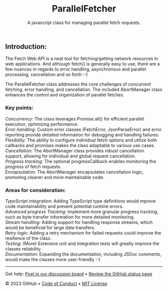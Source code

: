 <header>

<!--
  <<< Author notes: Course header >>>
  Include a 1280×640 image, course title in sentence case, and a concise description in emphasis.
  In your repository settings: enable template repository, add your 1280×640 social image, auto delete head branches.
  Add your open source license, GitHub uses MIT license.
-->

# ParallelFetcher

A javascript class for managing parallel fetch requests.

</header>

<!--
  <<< Author notes: Step 1 >>>
  Choose 3-5 steps for your course.
  The first step is always the hardest, so pick something easy!
  Link to docs.github.com for further explanations.
  Encourage users to open new tabs for steps!
-->

## Introduction:
The Fetch Web API is a neat tool for fetching/getting network resources in web applications. And although fetch() is generally easy to use, there are a few nuances in regards to error handling, asynchronous and parallel processing, cancellation and so forth :-)

The ParallelFetcher class addresses the core challenges of concurrent fetching, error handling, and cancellation. The included AbortManager class enhances the control and organization of parallel fetches.

### Key points:
<i>Concurrency:</i> The class leverages Promise.all() for efficient parallel execution, optimizing performance.
<br><i>Error handling:</i> Custom error classes (FetchError, JsonParseError) and  error reporting provide detailed information for debugging and handling failures.
<br><i>Flexibility:</i> The ability to configure individual fetch options and utilize both callbacks and promises makes the class adaptable to various use cases.
<br><i>Cancellation:</i> The AbortManager class provides robust cancellation support, allowing for individual and global request cancellation.
<br><i>Progress tracking:</i> The optional progressCallback enables monitoring the progress of fetch requests.
<br><i>Encapsulation:</i> The AbortManager encapsulates cancellation logic, promoting cleaner and more maintainable code.
<!-- Adaptability:</i> The examples demonstrate how to use the class in various environments (browser, Node.js, frontend frameworks, testing). -->

### Areas for consideration:
<i>TypeScript integration:</i> Adding TypeScript type definitions would mprove code maintainability and prevent potential runtime errors.
<br><i>Advanced progress Tracking:</i> Implement more granular progress tracking, such as byte transfer information for more detailed monitoring.
<br><i>Stream handling:</i> Adding support for handling response streams, which would be beneficial for large data transfers.
<br><i>Retry logic:</i> Adding a retry mechanism for failed requests could improve the resilience of the class.
<br><i>Testing:</i> (More) Extensive unit and integration tests will greatly improve the classes reliability.
<br><i>Documentation:</i> Expanding the documentation, including JSDoc comments, would make the classes more user-friendly :-)

<footer>
<!--
  <<< Author notes: Footer >>>
  Add a link to get support, GitHub status page, code of conduct, license link.
-->

---

Get help: [Post in our discussion board](https://github.com/orgs/skills/discussions/categories/github-pages) &bull; [Review the GitHub status page](https://www.githubstatus.com/)

&copy; 2023 GitHub &bull; [Code of Conduct](https://www.contributor-covenant.org/version/2/1/code_of_conduct/code_of_conduct.md) &bull; [MIT License](https://gh.io/mit)

</footer>
